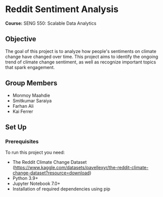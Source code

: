 # Reddit Sentiment Analysis
**Course:** SENG 550: Scalable Data Analytics

## Objective
The goal of this project is to analyze how people's sentiments on climate change have changed over time. This project aims to identify the ongoing trend of climate change sentiment, as well as recognize important topics that spark engagement. 

## Group Members
- Monmoy Maahdie 
- Smitkumar Saraiya
- Farhan Ali
- Kai Ferrer

## Set Up
### Prerequisites
To run this project you need:
- The Reddit Climate Change Dataset (https://www.kaggle.com/datasets/pavellexyr/the-reddit-climate-change-dataset?resource=download)
- Python 3.9+
- Jupyter Notebook 7.0+
- Installation of required dependencies using pip




